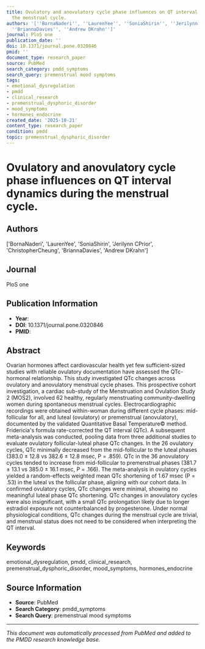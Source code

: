 ```yaml
---
title: Ovulatory and anovulatory cycle phase influences on QT interval dynamics during
  the menstrual cycle.
authors: '[''BornaNaderi'', ''LaurenYee'', ''SoniaShirin'', ''Jerilynn CPrior'', ''ChristopherCheung'',
  ''BriannaDavies'', ''Andrew DKrahn'']'
journal: PloS one
publication_date: ''
doi: 10.1371/journal.pone.0320846
pmid: ''
document_type: research_paper
source: PubMed
search_category: pmdd_symptoms
search_query: premenstrual mood symptoms
tags:
- emotional_dysregulation
- pmdd
- clinical_research
- premenstrual_dysphoric_disorder
- mood_symptoms
- hormones_endocrine
created_date: '2025-10-21'
content_type: research_paper
condition: pmdd
topic: premenstrual_dysphoric_disorder
---
```


# Ovulatory and anovulatory cycle phase influences on QT interval dynamics during the menstrual cycle.

## Authors
['BornaNaderi', 'LaurenYee', 'SoniaShirin', 'Jerilynn CPrior', 'ChristopherCheung', 'BriannaDavies', 'Andrew DKrahn']

## Journal
PloS one

## Publication Information
- **Year**: 
- **DOI**: 10.1371/journal.pone.0320846
- **PMID**: 

## Abstract
Ovarian hormones affect cardiovascular health yet few sufficient-sized studies with reliable ovulatory documentation have assessed the QTc-hormonal relationship. This study investigated QTc changes across ovulatory and anovulatory menstrual cycle phases. This prospective cohort investigation, a cardiac sub-study of the Menstruation and Ovulation Study 2 (MOS2), involved 62 healthy, regularly menstruating community-dwelling women during spontaneous menstrual cycles. Electrocardiographic recordings were obtained within-woman during different cycle phases: mid-follicular for all, and luteal (ovulatory) or premenstrual (anovulatory), documented by the validated Quantitative Basal Temperature© method. Fridericia's formula rate-corrected the QT interval (QTc). A subsequent meta-analysis was conducted, pooling data from three additional studies to evaluate ovulatory follicular-luteal phase QTc changes. In the 26 ovulatory cycles, QTc minimally decreased from the mid-follicular to the luteal phases (383.0 ± 12.8 vs 382.6 ± 12.8 msec, P = .859). QTc in the 36 anovulatory cycles tended to increase from mid-follicular to premenstrual phases (381.7 ± 13.1 vs 385.0 ± 16.1 msec, P = .166). The meta-analysis in ovulatory cycles yielded a random-effects weighted mean QTc shortening of 1.67 msec (P = .53) in the luteal vs the follicular phase, aligning with our cohort data. In confirmed ovulatory cycles, QTc changes were minimal, showing no meaningful luteal phase QTc shortening. QTc changes in anovulatory cycles were also insignificant, with a small QTc prolongation likely due to longer estradiol exposure not counterbalanced by progesterone. Under normal physiological conditions, QTc changes during the menstrual cycle are trivial, and menstrual status does not need to be considered when interpreting the QT interval.

## Keywords
emotional_dysregulation, pmdd, clinical_research, premenstrual_dysphoric_disorder, mood_symptoms, hormones_endocrine

## Source Information
- **Source**: PubMed
- **Search Category**: pmdd_symptoms
- **Search Query**: premenstrual mood symptoms

---
*This document was automatically processed from PubMed and added to the PMDD research knowledge base.*

